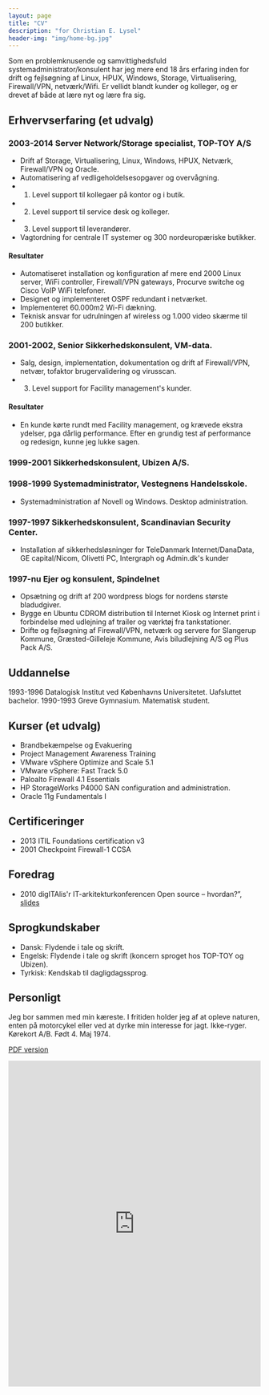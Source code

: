 ```yaml
---
layout: page
title: "CV"
description: "for Christian E. Lysel"
header-img: "img/home-bg.jpg"
---
```

Som en problemknusende og samvittighedsfuld systemadministrator/konsulent har jeg mere end 18 års erfaring inden for drift og fejlsøgning af Linux, HPUX, Windows, Storage, Virtualisering, Firewall/VPN, netværk/Wifi. Er vellidt blandt kunder og kolleger, og er drevet af både at lære nyt og lære fra sig.

## Erhvervserfaring (et udvalg)

### 2003-2014 Server Network/Storage specialist, TOP-TOY A/S
  * Drift af Storage, Virtualisering, Linux, Windows, HPUX, Netværk, Firewall/VPN og Oracle.
  * Automatisering af vedligeholdelsesopgaver og overvågning.
  * 1. Level support til kollegaer på kontor og i butik.
  * 2. Level support til service desk og kolleger.
  * 3. Level support til leverandører.
  * Vagtordning for centrale IT systemer og 300 nordeuropæriske butikker.

#### Resultater
  * Automatiseret installation og konfiguration af mere end 2000 Linux server, WiFi controller, Firewall/VPN gateways,   Procurve switche og Cisco VoIP WiFi telefoner.
  * Designet og implementeret OSPF redundant i netværket.
  * Implementeret 60.000m2 Wi-Fi dækning.
  * Teknisk ansvar for udrulningen af wireless og 1.000 video skærme til 200 butikker.

### 2001-2002, Senior Sikkerhedskonsulent, VM-data.
  * Salg, design, implementation, dokumentation og drift af Firewall/VPN, netvær, tofaktor brugervalidering og virusscan.
  * 3. Level support for Facility management's kunder.

#### Resultater
  * En kunde kørte rundt med Facility management, og krævede ekstra ydelser, pga dårlig performance. Efter en grundig test af performance og redesign, kunne jeg lukke sagen.

### 1999-2001 Sikkerhedskonsulent, Ubizen A/S. 

### 1998-1999 Systemadministrator, Vestegnens Handelsskole.
* Systemadministration af Novell og Windows. Desktop administration.

### 1997-1997 Sikkerhedskonsulent, Scandinavian Security Center.
* Installation af sikkerhedsløsninger for TeleDanmark Internet/DanaData, GE capital/Nicom, Olivetti PC, Intergraph og Admin.dk's kunder

### 1997-nu Ejer og konsulent, Spindelnet
* Opsætning og drift af 200 wordpress blogs for nordens største bladudgiver.
* Bygge en Ubuntu CDROM distribution til Internet Kiosk og Internet print i forbindelse med udlejning af trailer og værktøj fra tankstationer.
* Drifte og fejlsøgning af Firewall/VPN, netværk og servere for Slangerup Kommune, Græsted-Gilleleje Kommune, Avis biludlejning A/S og Plus Pack A/S.
 
## Uddannelse

1993-1996 Datalogisk Institut ved Københavns Universitetet. Uafsluttet bachelor.
1990-1993 Greve Gymnasium. Matematisk student.

## Kurser (et udvalg)

* Brandbekæmpelse og Evakuering
* Project Management Awareness Training
* VMware vSphere Optimize and Scale 5.1
* VMware vSphere: Fast Track 5.0
* Paloalto Firewall 4.1 Essentials
* HP StorageWorks P4000 SAN configuration and administration.
* Oracle 11g Fundamentals I
 
## Certificeringer

* 2013 ITIL Foundations certification v3
* 2001 Checkpoint Firewall-1 CCSA
 
## Foredrag

* 2010 digITAlis'r IT-arkitekturkonferencen Open source &ndash; hvordan?&rdquo;, [slides](/foredrag.pdf)
 
## Sprogkundskaber

* Dansk: Flydende i tale og skrift.
* Engelsk: Flydende i tale og skrift (koncern sproget hos TOP-TOY og Ubizen).
* Tyrkisk: Kendskab til dagligdagssprog.
 
## Personligt

Jeg bor sammen med min kæreste. I fritiden holder jeg af at opleve naturen, enten på motorcykel eller ved at dyrke min interesse for jagt.
Ikke-ryger. Kørekort A/B. Født 4. Maj 1974.

[PDF version](https://drive.google.com/file/d/0B0TUONfhnX--al9iYkpHWHJyeGc/edit?usp=sharing)

<iframe src='http://cdn.knightlab.com/libs/timeline/latest/embed/index.html?source=0AkTUONfhnX--dDQ2WDByckpHOEplcVp4VGNEOWR3NFE&font=Bevan-PotanoSans&maptype=toner&lang=en&hash_bookmark=true&height=650' width='100%' height='650' frameborder='0'></iframe>

